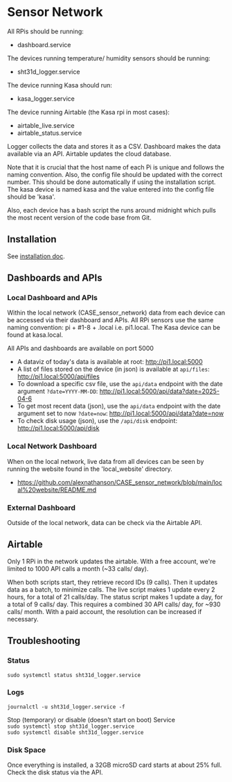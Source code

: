 # Sensor Network

All RPis should be running:
* dashboard.service

The devices running temperature/ humidity sensors should be running:
* sht31d_logger.service

The device running Kasa should run:
* kasa_logger.service

The device running Airtable (the Kasa rpi in most cases):
* airtable_live.service
* airtable_status.service

Logger collects the data and stores it as a CSV. Dashboard makes the data available via an API. Airtable updates the cloud database.

Note that it is crucial that the host name of each Pi is unique and follows the naming convention. Also, the config file should be updated with the correct number. This should be done automatically if using the installation script. The kasa device is named kasa and the value entered into the config file should be 'kasa'.

Also, each device has a bash script the runs around midnight which pulls the most recent version of the code base from Git.

## Installation

See <a href='https://github.com/alexnathanson/CASE_sensor_network/blob/main/rpi_zero_sensor/installation.md'>installation doc</a>.

## Dashboards and APIs

### Local Dashboard and APIs

Within the local network (CASE_sensor_network) data from each device can be accessed via their dashboard and APIs. 
All RPi sensors use the same naming convention: pi + #1-8 + .local i.e. pi1.local. The Kasa device can be found at kasa.local.

All APIs and dashboards are available on port 5000

* A dataviz of today's data is available at root: http://pi1.local:5000
* A list of files stored on the device (in json) is available at `api/files`: http://pi1.local:5000/api/files
* To download a specific csv file, use the `api/data` endpoint with the date argument `?date=YYYY-MM-DD`: http://pi1.local:5000/api/data?date=2025-04-6
* To get most recent data (json), use the `api/data` endpoint with the date argument set to now `?date=now`: http://pi1.local:5000/api/data?date=now
* To check disk usage (json), use the `/api/disk` endpoint: http://pi1.local:5000/api/disk

### Local Network Dashboard
When on the local network, live data from all devices can be seen by running the website found in the 'local_website' directory.
* https://github.com/alexnathanson/CASE_sensor_network/blob/main/local%20website/README.md

### External Dashboard

Outside of the local network, data can be check via the Airtable API.

## Airtable

Only 1 RPi in the network updates the airtable. With a free account, we're limited to 1000 API calls a month (~33 calls/ day). 

When both scripts start, they retrieve record IDs (9 calls). Then it updates data as a batch, to minimize calls. The live script makes 1 update every 2 hours, for a total of 21 calls/day. The status script makes 1 update a day, for a total of 9 calls/ day. This requires a combined 30 API calls/ day, for ~930 calls/ month. With a paid account, the resolution can be increased if necessary.

## Troubleshooting

### Status
`sudo systemctl status sht31d_logger.service`

### Logs
`journalctl -u sht31d_logger.service -f`

Stop (temporary) or disable (doesn't start on boot) Service<br>
`sudo systemctl stop sht31d_logger.service`<br>
`sudo systemctl disable sht31d_logger.service`

### Disk Space

Once everything is installed, a 32GB microSD card starts at about 25% full. Check the disk status via the API.